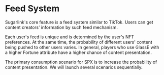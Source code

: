 # Feed System

Sugarlink's core feature is a feed system similar to TikTok. Users can get content creators' information by such feed mechanism.&#x20;

Each user's feed is unique and is determined by the user's NFT preferences. At the same time, the probability of different users' content being pushed to other users varies. In general, players who use GlassE with a higher Fortune attribute have a higher chance of content presentation.

The primary consumption scenario for SPX is to increase the probability of content presentation. We will launch several scenarios sequentially.
